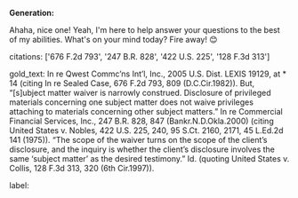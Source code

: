 **Generation:**

 Ahaha, nice one! Yeah, I'm here to help answer your questions to the best of my abilities. What's on your mind today? Fire away! 😊


citations: ['676 F.2d 793', '247 B.R. 828', '422 U.S. 225', '128 F.3d 313']

gold_text: In re Qwest Commc’ns Int’l, Inc., 2005 U.S. Dist. LEXIS 19129, at * 14 (citing In re Sealed Case, 676 F.2d 793, 809 (D.C.Cir.1982)). But, “[s]ubject matter waiver is narrowly construed. Disclosure of privileged materials concerning one subject matter does not waive privileges attaching to materials concerning other subject matters.” In re Commercial Financial Services, Inc., 247 B.R. 828, 847 (Bankr.N.D.Okla.2000) (citing United States v. Nobles, 422 U.S. 225, 240, 95 S.Ct. 2160, 2171, 45 L.Ed.2d 141 (1975)). “The scope of the waiver turns on the scope of the client’s disclosure, and the inquiry is whether the client’s disclosure involves the same ‘subject matter’ as the desired testimony.” Id. (quoting United States v. Collis, 128 F.3d 313, 320 (6th Cir.1997)).

label: 